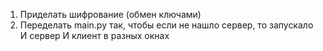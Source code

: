 1. Приделать шифрование (обмен ключами)
2. Переделать main.py так, чтобы если не нашло сервер, то запускало И сервер И клиент в разных окнах